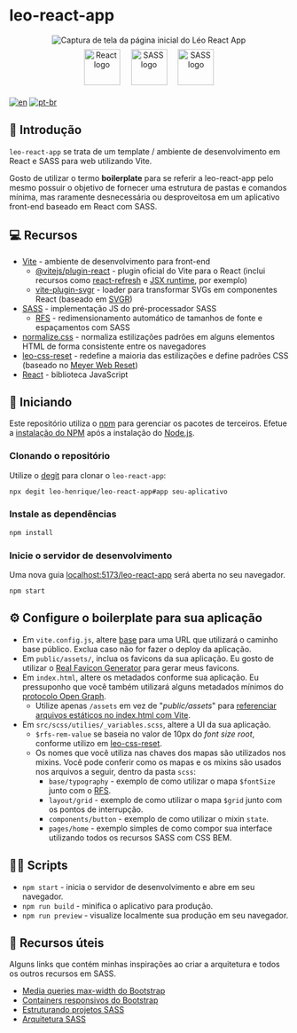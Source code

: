 # leo-react-app

<div align="center">
	<img src="https://user-images.githubusercontent.com/72027449/212686494-3c9d878f-c269-4520-aa61-649a2d94f691.gif"
	alt="Captura de tela da página inicial do Léo React App" />
</div>

<div align="center">
	<a href="https://pt-br.reactjs.org/"
	target="_blank"
	rel="external referrer noopener"
	style="display: inline-block; padding: 8px">
		<img src="https://cdn.jsdelivr.net/gh/devicons/devicon/icons/react/react-original.svg"
		alt="React logo"
		width="65" />
	</a>
	<a href="https://vitejs.dev"
	target="_blank"
	rel="external referrer noopener"
	style="display: inline-block; padding: 8px">
		<img src="https://vitejs.dev/logo.svg"
		alt="SASS logo"
		width="65" />         
	</a>
	<a href="https://sass-lang.com/"
	target="_blank"
	rel="external referrer noopener"
	style="display: inline-block; padding: 8px">
        <img src="https://cdn.jsdelivr.net/gh/devicons/devicon/icons/sass/sass-original.svg"
		alt="SASS logo"
		width="65" />
	</a>
</div>

[![en](https://img.shields.io/badge/idioma-en-red.svg)](https://github.com/Leo-Henrique/leo-react-app/blob/main/README.md)
[![pt-br](https://img.shields.io/badge/idioma-pt--br-green.svg)](https://github.com/Leo-Henrique/leo-react-app/blob/main/README-pt-BR.md)

## 🔎 Introdução

`leo-react-app` se trata de um template / ambiente de desenvolvimento em React e SASS para web utilizando Vite.

Gosto de utilizar o termo **boilerplate** para se referir a leo-react-app pelo mesmo possuir o objetivo de fornecer uma estrutura de pastas e comandos mínima, mas raramente desnecessária ou desproveitosa em um aplicativo front-end baseado em React com SASS.

## 💻 Recursos

* [Vite](https://vitejs.dev/) - ambiente de desenvolvimento para front-end
	* [@vitejs/plugin-react](https://github.com/vitejs/vite-plugin-react/tree/main/packages/plugin-react) - plugin oficial do Vite para o React (inclui recursos como [react-refresh](https://www.npmjs.com/package/react-refresh) e [JSX runtime](https://github.com/alloc/vite-react-jsx#faq), por exemplo)
	* [vite-plugin-svgr](https://github.com/pd4d10/vite-plugin-svgr) - loader para transformar SVGs em componentes React (baseado em [SVGR](https://react-svgr.com/))
* [SASS](https://www.npmjs.com/package/sass) - implementação JS do pré-processador SASS
	* [RFS](https://github.com/twbs/rfs#readme) - redimensionamento automático de tamanhos de fonte e espaçamentos com SASS
* [normalize.css](https://github.com/necolas/normalize.css) - normaliza estilizações padrões em alguns elementos HTML de forma consistente entre os navegadores
* [leo-css-reset](https://github.com/Leo-Henrique/leo-css-reset) - redefine a maioria das estilizações e define padrões CSS (baseado no [Meyer Web Reset](https://meyerweb.com/eric/tools/css/reset/))
* [React](https://pt-br.reactjs.org/) - biblioteca JavaScript

## 🚀 Iniciando

Este repositório utiliza o [npm](https://www.npmjs.com/) para gerenciar os pacotes de terceiros. Efetue a [instalação do NPM](https://docs.npmjs.com/downloading-and-installing-node-js-and-npm) após a instalação do [Node.js](https://nodejs.org/pt-br/).

### Clonando o repositório

Utilize o [degit](https://github.com/Rich-Harris/degit) para clonar o `leo-react-app`:

```bash
npx degit leo-henrique/leo-react-app#app seu-aplicativo
```

### Instale as dependências

```bash
npm install
```

### Inicie o servidor de desenvolvimento

Uma nova guia [localhost:5173/leo-react-app](http://localhost:5173/leo-react-app) será aberta no seu navegador.

```
npm start
```

## ⚙️ Configure o boilerplate para sua aplicação

* Em `vite.config.js`, altere [base](https://vitejs.dev/config/shared-options.html#base) para uma URL que utilizará o caminho base público. Exclua caso não for fazer o deploy da aplicação.
* Em `public/assets/`, inclua os favicons da sua aplicação. Eu gosto de utilizar o [Real Favicon Generator](https://realfavicongenerator.net/) para gerar meus favicons.
* Em `index.html`, altere os metadados conforme sua aplicação. Eu pressuponho que você também utilizará alguns metadados mínimos do [protocolo Open Graph](https://ogp.me/).
	* Utilize apenas `/assets` em vez de "*public/assets*" para [referenciar arquivos estáticos no index.html com Vite](https://vitejs.dev/guide/assets.html#the-public-directory).
* Em `src/scss/utilies/_variables.scss`, altere a UI da sua aplicação.
	* `$rfs-rem-value` se baseia no valor de 10px do *font size root*, conforme utilizo em [leo-css-reset](https://github.com/Leo-Henrique/leo-css-reset).
	* Os nomes que você utiliza nas chaves dos mapas são utilizados nos mixins. Você pode conferir como os mapas e os mixins são usados nos arquivos a seguir, dentro da pasta `scss`:
		* `base/typography` - exemplo de como utilizar o mapa `$fontSize` junto com o [RFS](https://github.com/twbs/rfs#readme).
		* `layout/grid` - exemplo de como utilizar o mapa `$grid` junto com os pontos de interrupção.
		* `components/button` - exemplo de como utilizar o mixin `state`.
		* `pages/home` - exemplo simples de como compor sua interface utilizando todos os recursos SASS com CSS BEM.

## 👨‍💻 Scripts 

* `npm start` - inicia o servidor de desenvolvimento e abre em seu navegador.
* `npm run build` - minifica o aplicativo para produção.
* `npm run preview` - visualize localmente sua produção em seu navegador.

## 🔗 Recursos úteis

Alguns links que contém minhas inspirações ao criar a arquitetura e todos os outros recursos em SASS.

* [Media queries max-width do Bootstrap](https://getbootstrap.com/docs/5.3/layout/breakpoints/#max-width)
* [Containers responsivos do Bootstrap](https://getbootstrap.com/docs/5.3/layout/containers/#responsive-containers)
* [Estruturando projetos SASS](https://itnext.io/structuring-your-sass-projects-c8d41fa55ed4)
* [Arquitetura SASS](https://gist.github.com/AdamMarsden/7b85e8d5bdb5bef969a0)